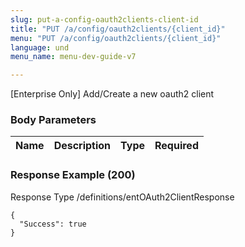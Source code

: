 ```yaml
---
slug: put-a-config-oauth2clients-client-id
title: "PUT /a/config/oauth2clients/{client_id}"
menu: "PUT /a/config/oauth2clients/{client_id}"
language: und
menu_name: menu-dev-guide-v7

---
```








 
[Enterprise Only] Add/Create a new oauth2 client  


### Body Parameters

Name | Description | Type | Required
---|---|---|---






### Response Example (200)
Response Type /definitions/entOAuth2ClientResponse

```
{
  "Success": true
}
```




